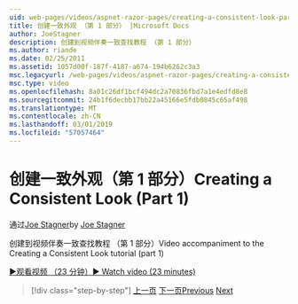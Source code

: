 ```yaml
---
uid: web-pages/videos/aspnet-razor-pages/creating-a-consistent-look-part-1
title: 创建一致外观 （第 1 部分） |Microsoft Docs
author: JoeStagner
description: 创建到视频伴奏一致查找教程 （第 1 部分）
ms.author: riande
ms.date: 02/25/2011
ms.assetid: 1057d00f-187f-4187-a674-194b6262c3a3
msc.legacyurl: /web-pages/videos/aspnet-razor-pages/creating-a-consistent-look-part-1
msc.type: video
ms.openlocfilehash: 8a01c26df1bcf494dc2a70836fbd7a1e4edfd8e8
ms.sourcegitcommit: 24b1f6decbb17bb22a45166e5fdb0845c65af498
ms.translationtype: MT
ms.contentlocale: zh-CN
ms.lasthandoff: 03/01/2019
ms.locfileid: "57057464"
---
```

<a name="creating-a-consistent-look-part-1"></a><span data-ttu-id="9a455-103">创建一致外观（第 1 部分）</span><span class="sxs-lookup"><span data-stu-id="9a455-103">Creating a Consistent Look (Part 1)</span></span>
====================
<span data-ttu-id="9a455-104">通过[Joe Stagner](https://github.com/JoeStagner)</span><span class="sxs-lookup"><span data-stu-id="9a455-104">by [Joe Stagner](https://github.com/JoeStagner)</span></span>

<span data-ttu-id="9a455-105">创建到视频伴奏一致查找教程 （第 1 部分）</span><span class="sxs-lookup"><span data-stu-id="9a455-105">Video accompaniment to the Creating a Consistent Look tutorial (part 1)</span></span>

[<span data-ttu-id="9a455-106">&#9654;观看视频 （23 分钟）</span><span class="sxs-lookup"><span data-stu-id="9a455-106">&#9654; Watch video (23 minutes)</span></span>](https://channel9.msdn.com/Blogs/ASP-NET-Site-Videos/creating-a-consistent-look-part-1)

> [!div class="step-by-step"]
> <span data-ttu-id="9a455-107">[上一页](introduction-to-aspnet-web-programming-using-the-razor-syntax.md)
> [下一页](creating-a-consistent-look-part-2.md)</span><span class="sxs-lookup"><span data-stu-id="9a455-107">[Previous](introduction-to-aspnet-web-programming-using-the-razor-syntax.md)
[Next](creating-a-consistent-look-part-2.md)</span></span>
